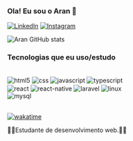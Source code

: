 
### Ola! Eu sou o Aran 👋

[![LinkedIn](https://img.shields.io/badge/LinkedIn-0077B5?style=for-the-badge&logo=linkedin&logoColor=white)](https://www.linkedin.com/in/aran-prado/)
[![Instagram](https://img.shields.io/badge/Instagram-E4405F?style=for-the-badge&logo=instagram&logoColor=white)](https://instagram.com/aran_090?igshid=Mzc0YWU1OWY=)



![Aran GitHub stats](https://github-readme-stats.vercel.app/api?username=AranPrado&show_icons=true&theme=merko)

### Tecnologias que eu uso/estudo

<div style="display: inline_block"> <br/>
    <img align="center" alt="html5" src="https://img.shields.io/badge/HTML5-E34F26?style=for-the-badge&logo=html5&logoColor=white" />
    <img align="center" alt="css" src="https://img.shields.io/badge/CSS3-1572B6?style=for-the-badge&logo=css3&logoColor=white" />
    <img align="center" alt="javascript" src="https://img.shields.io/badge/JavaScript-323330?style=for-the-badge&logo=javascript&logoColor=F7DF1E" />
    <img align="center" alt="typescript" src="https://img.shields.io/badge/TypeScript-007ACC?style=for-the-badge&logo=typescript&logoColor=white" />
    
</div>
<div style="display: inline_block;">
    <img align="center" alt="react" src="https://img.shields.io/badge/React-20232A?style=for-the-badge&logo=react&logoColor=61DAFB" />
    <img align="center" alt="react-native" src="https://img.shields.io/badge/React_Native-20232A?style=for-the-badge&logo=react&logoColor=61DAFB" />
    <img align="center" alt="laravel" src="https://img.shields.io/badge/Laravel-FF2D20?style=for-the-badge&logo=laravel&logoColor=white" />
    <img align="center" alt="linux" src="https://img.shields.io/badge/Linux-E34F26?style=for-the-badge&logo=linux&logoColor=black" />
</div>  
<div style="display: inline_block;">
    <img align="center" alt="mysql" src="https://img.shields.io/badge/MySQL-00000F?style=for-the-badge&logo=mysql&logoColor=white" />
</div>

<br/>

[![wakatime](https://wakatime.com/badge/user/ddc78506-9d8d-4100-b441-bb2910659ada.svg)](https://wakatime.com/badge/user/ddc78506-9d8d-4100-b441-bb2910659ada.svg)



👨‍💻Estudante de desenvolvimento web.👨‍💻
